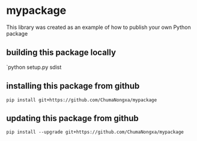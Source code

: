 # mypackage
This library was created as an example of how to publish your own Python package

## building this package locally
`python setup.py sdist

## installing this package from github
`pip install git+https://github.com/ChumaNongxa/mypackage`

## updating this package from github
`pip install --upgrade git+https://github.com/ChumaNongxa/mypackage`
